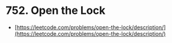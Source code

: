 # 752. Open the Lock

- [https://leetcode.com/problems/open-the-lock/description/](https://leetcode.com/problems/open-the-lock/description/)
